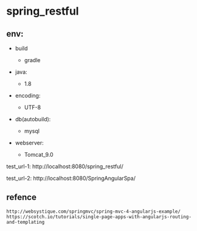 # spring_restful

## env:
* build
	* gradle
* java:
	* 1.8

* encoding:
	* UTF-8
*  db(autobuild):
	*  mysql
*  webserver:
	* Tomcat_9.0
	
test_url-1:
	http://localhost:8080/spring_restful/
	
test_url-2:
	http://localhost:8080/SpringAngularSpa/
	
## refence
	http://websystique.com/springmvc/spring-mvc-4-angularjs-example/
	https://scotch.io/tutorials/single-page-apps-with-angularjs-routing-and-templating
